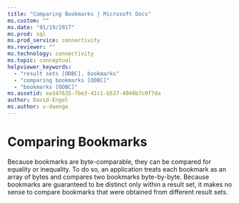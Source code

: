 ```yaml
---
title: "Comparing Bookmarks | Microsoft Docs"
ms.custom: ""
ms.date: "01/19/2017"
ms.prod: sql
ms.prod_service: connectivity
ms.reviewer: ""
ms.technology: connectivity
ms.topic: conceptual
helpviewer_keywords: 
  - "result sets [ODBC], bookmarks"
  - "comparing bookmarks [ODBC]"
  - "bookmarks [ODBC]"
ms.assetid: ea347635-fbe3-41c1-b537-4048b7c0f7da
author: David-Engel
ms.author: v-daenge
---
```

# Comparing Bookmarks
Because bookmarks are byte-comparable, they can be compared for equality or inequality. To do so, an application treats each bookmark as an array of bytes and compares two bookmarks byte-by-byte. Because bookmarks are guaranteed to be distinct only within a result set, it makes no sense to compare bookmarks that were obtained from different result sets.
